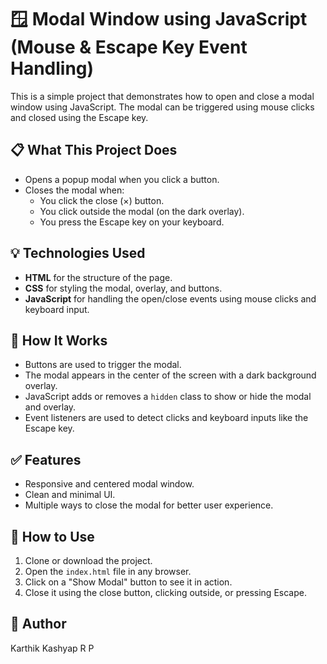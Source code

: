 # 🪟 Modal Window using JavaScript (Mouse & Escape Key Event Handling)

This is a simple project that demonstrates how to open and close a modal window using JavaScript. The modal can be triggered using mouse clicks and closed using the Escape key.

## 📋 What This Project Does

- Opens a popup modal when you click a button.
- Closes the modal when:
  - You click the close (×) button.
  - You click outside the modal (on the dark overlay).
  - You press the Escape key on your keyboard.

## 💡 Technologies Used

- **HTML** for the structure of the page.
- **CSS** for styling the modal, overlay, and buttons.
- **JavaScript** for handling the open/close events using mouse clicks and keyboard input.

## 🧠 How It Works

- Buttons are used to trigger the modal.
- The modal appears in the center of the screen with a dark background overlay.
- JavaScript adds or removes a `hidden` class to show or hide the modal and overlay.
- Event listeners are used to detect clicks and keyboard inputs like the Escape key.

## ✅ Features

- Responsive and centered modal window.
- Clean and minimal UI.
- Multiple ways to close the modal for better user experience.

## 🚀 How to Use

1. Clone or download the project.
2. Open the `index.html` file in any browser.
3. Click on a "Show Modal" button to see it in action.
4. Close it using the close button, clicking outside, or pressing Escape.

## 👤 Author

Karthik Kashyap R P
